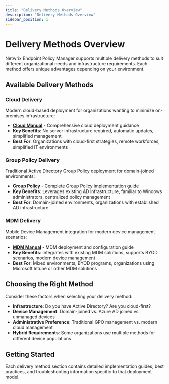 ```yaml
---
title: "Delivery Methods Overview"
description: "Delivery Methods Overview"
sidebar_position: 1
---
```


# Delivery Methods Overview

Netwrix Endpoint Policy Manager supports multiple delivery methods to suit different organizational needs and infrastructure requirements. Each method offers unique advantages depending on your environment.

## Available Delivery Methods

### Cloud Delivery
Modern cloud-based deployment for organizations wanting to minimize on-premises infrastructure:

- **[Cloud Manual](/docs/endpointpolicymanager/deliverymethods/cloud/)** - Comprehensive cloud deployment guidance
- **Key Benefits**: No server infrastructure required, automatic updates, simplified management
- **Best For**: Organizations with cloud-first strategies, remote workforces, simplified IT environments

### Group Policy Delivery
Traditional Active Directory Group Policy deployment for domain-joined environments:

- **[Group Policy](/docs/endpointpolicymanager/deliverymethods/grouppolicy/)** - Complete Group Policy implementation guide
- **Key Benefits**: Leverages existing AD infrastructure, familiar to Windows administrators, centralized policy management
- **Best For**: Domain-joined environments, organizations with established AD infrastructure

### MDM Delivery
Mobile Device Management integration for modern device management scenarios:

- **[MDM Manual](/docs/endpointpolicymanager/deliverymethods/mdm/)** - MDM deployment and configuration guide
- **Key Benefits**: Integrates with existing MDM solutions, supports BYOD scenarios, modern device management
- **Best For**: Mixed environments, BYOD programs, organizations using Microsoft Intune or other MDM solutions

## Choosing the Right Method

Consider these factors when selecting your delivery method:

- **Infrastructure**: Do you have Active Directory? Are you cloud-first?
- **Device Management**: Domain-joined vs. Azure AD joined vs. unmanaged devices
- **Administrative Preference**: Traditional GPO management vs. modern cloud management
- **Hybrid Requirements**: Some organizations use multiple methods for different device populations

## Getting Started

Each delivery method section contains detailed implementation guides, best practices, and troubleshooting information specific to that deployment model.